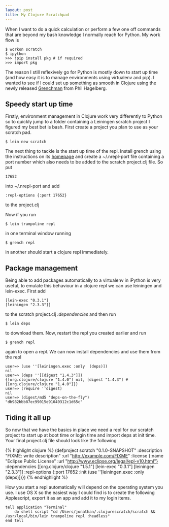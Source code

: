 ```yaml
---
layout: post
title: My Clojure Scratchpad
---
```


When I want to do a quick calculation or perform a few one off commands that are beyond my bash knowledge I normally reach for Python. My work flow is

    $ workon scratch
    $ ipython
    >>> !pip install pkg # if required
    >>> import pkg

The reason I still reflexively go for Python is mostly down to start up time (and how easy it is to manage environments using virtualenv and pip). I wanted to see if I could set up something as smooth in Clojure using the newly released [Grenchman][1] from Phil Hagelberg.

## Speedy start up time

Firstly, environment management in Clojure work very differently to Python so to quickly jump to a folder containing a Leiningen scratch project I figured my best bet is bash. First create a project you plan to use as your scratch pad.

    $ lein new scratch

The next thing to tackle is the start up time of the repl. Install grench using the instructions on its [homepage][1] and create a ~/.nrepl-port file containing a port number which also needs to be added to the scratch project.clj file. So put

    17652

into ~/.nrepl-port and add

    :repl-options {:port 17652} 

to the project.clj

Now if you run 

    $ lein trampoline repl

in one terminal window running

    $ grench repl

in another should start a clojure repl immediately.

## Package management

Being able to add packages automatically to a virtualenv in iPython is very useful, to emulate this behaviour in a clojure repl we can use leiningen and lein-exec. First add

    [lein-exec "0.3.1"]
    [leiningen "2.3.3"]]

to the scratch project.clj *:dependencies* and then run

    $ lein deps

to download them. Now, restart the repl you created earlier and run 

    $ grench repl

again to open a repl. We can now install dependencies and use them from the repl

	user=> (use ''[leiningen.exec :only  (deps)])
	nil
	user=> (deps ''[[digest "1.4.3"]])
	{[org.clojure/clojure "1.4.0"] nil, [digest "1.4.3"] #{[org.clojure/clojure "1.4.0"]}}
	user=> (require ''digest)
	nil
	user=> (digest/md5 "deps-on-the-fly")
	"db982bbb87ec99015e91049312c1d65c"

## Tiding it all up

So now that we have the basics in place we need a repl for our scratch project to start up at boot time or login time and import deps at init time. Your final project.clj file should look like the following

{% highlight clojure %}
	(defproject scratch "0.1.0-SNAPSHOT"
	  :description "FIXME: write description"
	  :url "http://example.com/FIXME"
	  :license {:name "Eclipse Public License"
   		        :url "http://www.eclipse.org/legal/epl-v10.html"}
	  :dependencies [[org.clojure/clojure "1.5.1"]
   		             [lein-exec "0.3.1"]
       	             [leiningen "2.3.3"]]
	  :repl-options {:port 17652
   		             :init (use ''[leiningen.exec :only  (deps)])})
{% endhighlight %}

How you start a repl automatically will depend on the operating system you use. I use OS X so the easiest way I could find is to create the following Applescript, export it as an app and add it to my login items.

    tell application "Terminal"
        do shell script "cd /Users/jonathan/.clojurescratch/scratch && /usr/local/bin/lein trampoline repl :headless"
    end tell


[1]: http://leiningen.org/grench.html "Grenchman Homepage"

